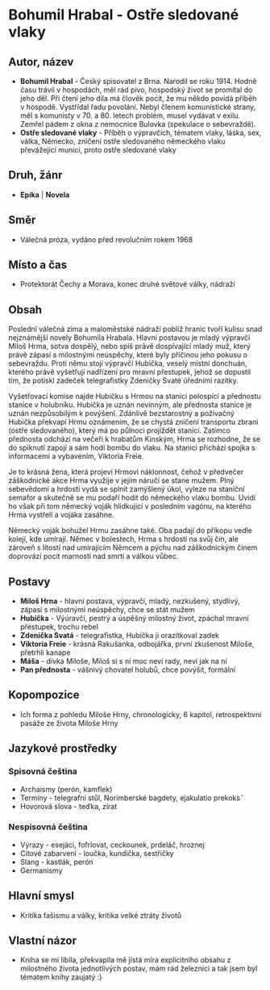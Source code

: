 # Bohumil Hrabal - Ostře sledované vlaky

## Autor, název

- **Bohumil Hrabal** - Český spisovatel z Brna. Narodil se roku 1914. Hodně času trávil v hospodách, měl rád pivo, hospodský život se promítal do jeho děl. Při čtení jeho díla má člověk pocit, že mu někdo povídá příběh v hospodě. Vystřídal řadu povolání. Nebyl členem komunistické strany, měl s komunisty v 70. a 80. letech problém, musel vydávat v exilu. Zemřel pádem z okna z nemocnice Bulovka (spekulace o sebevraždě).
- **Ostře sledované vlaky** - Příběh o výpravčích, tématem vlaky, láska, sex, válka, Německo, zničení ostře sledovaného německého vlaku převážející munici, proto ostře sledované vlaky

## Druh, žánr

- **Epika** | **Novela**

## Směr

- Válečná próza, vydáno před revolučním rokem 1968

## Místo a čas

- Protektorát Čechy a Morava, konec druhé světové války, nádraží

## Obsah

Poslední válečná zima a maloměstské nádraží poblíž hranic tvoří kulisu snad nejznámější novely Bohumila Hrabala.
Hlavní postavou je mladý výpravčí Miloš Hrma, sotva dospělý, nebo spíš právě dospívající mladý muž, který právě zápasí s milostnými neúspěchy, které byly příčinou jeho pokusu o sebevraždu. Proti němu stojí výpravčí Hubička, veselý místní donchuán, kterého právě vyšetřují nadřízení pro mravní přestupek, jehož se dopustil tím, že potiskl zadeček telegrafistky Zdeničky Svaté úředními razítky.

Vyšetřovací komise najde Hubičku s Hrmou na stanici polospící a přednostu stanice v holubníku. Hubička je uznán nevinným, ale přednosta stanice je uznán nezpůsobilým k povýšení. Zdánlivě bezstarostný a poživačný Hubička překvapí Hrmu oznámením, že se chystá zničení transportu zbraní (ostře sledovaného), který má po půlnoci projíždět stanicí. Zatímco přednosta odchází na večeři k hrabatům Kinským, Hrma se rozhodne, že se do spiknutí zapojí a sám hodí bombu do vlaku. Na stanici přichází spojka s informacemi a vybavením, Viktoria Freie.

Je to krásná žena, která projeví Hrmovi náklonnost, čehož v předvečer záškodnické akce Hrma využije v jejím náručí se stane mužem. Plný sebevědomí a hrdosti vydá se splnit zamýšlený úkol, vyleze na staniční semafor a skutečně se mu podaří hodit do německého vlaku bombu.
Uvidí ho však při tom německý voják hlídkující v posledním vagónu, na kterého Hrma vystřelí a vojáka zasáhne.

Německý voják bohužel Hrmu zasáhne také. Oba padají do příkopu vedle kolejí, kde umírají. Němec v bolestech, Hrma s hrdostí na svůj čin, ale zároveň s lítostí nad umírajícím Němcem a pýchu nad záškodnickým činem doprovází pocit marnosti nad smrtí a válkou vůbec.

## Postavy

- **Miloš Hrna** - hlavní postava, výpravčí, mladý, nezkušený, stydlivý, zápasí s milostnými neúspěchy, chce se stát mužem
- **Hubička** - Výúravčí, pestrý a úspěšný milostný život, zpáchal mravní přestupek, trochu rebel
- **Zdenička Svatá** - telegrafistka, Hubička ji orazítkoval zadek
- **Viktoria Freie** - krásná Rakušanka, odbojářka, první zkušenost Miloše, přetrhli kanape
- **Máša** - dívka Miloše, Miloš si s ní moc neví rady, neví jak na ní
- **Pan přednosta** - vášnivý chovatel holubů, chce povýšit, formální

## Kopompozice

- Ich forma z pohledu Miloše Hrny, chronologicky, 6 kapitol, retrospektivní pasáže ze života Miloše Hrny

## Jazykové prostředky

### Spisovná čeština

- Archaismy (perón, kamflek)
- Termíny - telegrafní stůl, Norimberské bagdety, ejakulatio prekoks¨
- Hovorová slova - teďka, zírat

### Nespisovná čeština

- Výrazy - esejáci, fofrlovat, ceckounek, prdeláč, hroznej
- Citové zabarvení - loučka, kundička, sestřičky
- Slang - kastlák, perón
- Germanismy

## Hlavní smysl

- Kritika fašismu a války, kritika velké ztráty životů

## Vlastní názor

- Kniha se mi líbila, překvapila mě jistá míra explicitního obsahu z milostného života jednotlivých postav, mám rád železnici a tak jsem byl tématem knihy zaujatý :)
